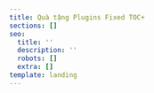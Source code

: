 ```yaml
---
title: Quà tặng Plugins Fixed TOC+
sections: []
seo:
  title: ''
  description: ''
  robots: []
  extra: []
template: landing
---
```


